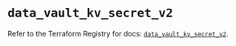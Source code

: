 # `data_vault_kv_secret_v2`

Refer to the Terraform Registry for docs: [`data_vault_kv_secret_v2`](https://registry.terraform.io/providers/hashicorp/vault/5.0.0/docs/data-sources/kv_secret_v2).
